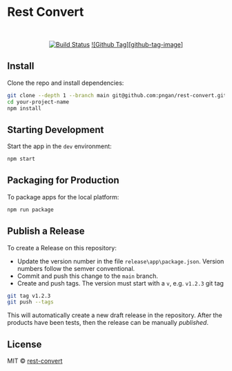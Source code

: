 
# Rest Convert
<br>

<div align="center">

[![Build Status][github-actions-status]][github-actions-url]
[![Github Tag][github-tag-image]][github-tag-url]

</div>

## Install

Clone the repo and install dependencies:

```bash
git clone --depth 1 --branch main git@github.com:pngan/rest-convert.git your-project-name
cd your-project-name
npm install
```

## Starting Development

Start the app in the `dev` environment:

```bash
npm start
```

## Packaging for Production

To package apps for the local platform:

```bash
npm run package
```


## Publish a Release

To create a Release on this repository:
- Update the version number in the file `release\app\package.json`. Version numbers follow the semver conventional.
- Commit and push this change to the `main` branch.
- Create and push tags. The version must start with a `v`, e.g. `v1.2.3` git tag 
```bash
git tag v1.2.3
git push --tags
```

This will automatically create a new draft release in the repository. After the products have been tests, then the release can be manually *published*.


## License

MIT © [rest-convert](https://github.com/pngan/rest-convert.git)

[github-actions-status]: https://github.com/pngan/rest-convert/workflows/Test/badge.svg
[github-actions-url]: https://github.com/pngan/rest-convert/actions
[github-tag-url]: https://github.com/pngan/rest-convert/releases/latest
